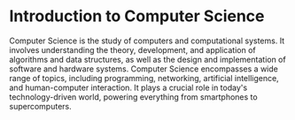 # Introduction to Computer Science
Computer Science is the study of computers and computational systems. It involves understanding the theory, development, and application of algorithms and data structures, as well as the design and implementation of software and hardware systems. Computer Science encompasses a wide range of topics, including programming, networking, artificial intelligence, and human-computer interaction. It plays a crucial role in today's technology-driven world, powering everything from smartphones to supercomputers.